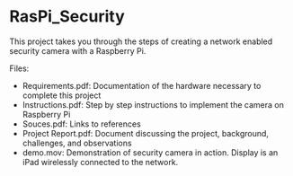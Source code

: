 # RasPi_Security
This project takes you through the steps of creating a network enabled security camera with a Raspberry Pi.

Files:
- Requirements.pdf: Documentation of the hardware necessary to complete this project
- Instructions.pdf: Step by step instructions to implement the camera on Raspberry Pi
- Souces.pdf: Links to references
- Project Report.pdf: Document discussing the project, background, challenges, and observations
- demo.mov: Demonstration of security camera in action. Display is an iPad wirelessly connected to the network.
